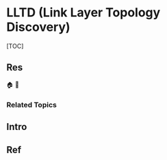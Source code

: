 # LLTD (Link Layer Topology Discovery)

[TOC]



## Res
🏠 
🚧 


### Related Topics



## Intro



## Ref
